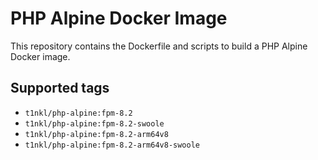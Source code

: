 # PHP Alpine Docker Image

This repository contains the Dockerfile and scripts to build a PHP Alpine Docker image.



## Supported tags
- `t1nkl/php-alpine:fpm-8.2`
- `t1nkl/php-alpine:fpm-8.2-swoole`
- `t1nkl/php-alpine:fpm-8.2-arm64v8`
- `t1nkl/php-alpine:fpm-8.2-arm64v8-swoole`
